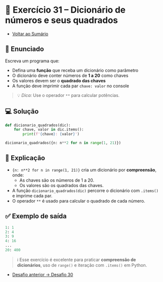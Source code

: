 # 🐍 Exercício 31 – Dicionário de números e seus quadrados

- [Voltar ao Sumário](../SUMARIO.md)  

## 🧩 Enunciado

Escreva um programa que:

- Defina uma **função** que receba um dicionário como parâmetro  
- O dicionário deve conter números de **1 a 20** como chaves  
- Os valores devem ser o **quadrado das chaves**  
- A função deve imprimir cada par `chave: valor` no console  

> 💡 *Dica:*
> Use o operador `**` para calcular potências.  

## 💻 Solução

```python
def dicionario_quadrados(dic):
    for chave, valor in dic.items():
        print(f'{chave}: {valor}')

dicionario_quadrados({n: n**2 for n in range(1, 21)})
```

## 🧠 Explicação

- `{n: n**2 for n in range(1, 21)}` cria um dicionário por **compreensão**, onde:  
  - As chaves são os números de 1 a 20.  
  - Os valores são os quadrados das chaves.  
- A função `dicionario_quadrados(dic)` percorre o dicionário com `.items()` e imprime cada par.  
- O operador `**` é usado para calcular o quadrado de cada número.  

## ✅ Exemplo de saída

```python
1: 1
2: 4
3: 9
4: 16
...
20: 400
```

> ℹ️ Esse exercício é excelente para praticar **compreensão de dicionários**, uso de `range()` e iteração com `.items()` em Python.

- [Desafio anterior → Desafio 30](./desafio_30.md)